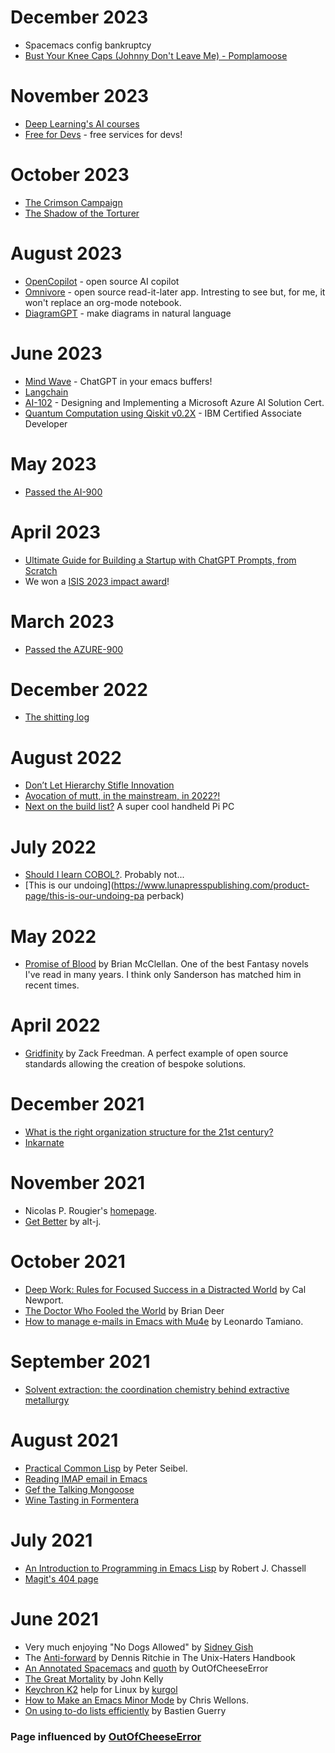 # December 2023
* Spacemacs config bankruptcy
* [Bust Your Knee Caps (Johnny Don't Leave Me) - Pomplamoose](https://www.youtube.com/watch?v=FlDGFrP4NgI)


# November 2023

* [Deep Learning's AI courses](https://learn.deeplearning.ai/ )
* [Free for Devs](https://free-for.dev/#/) - free services for devs!

# October 2023
* [The Crimson Campaign](https://en.wikipedia.org/wiki/The_Crimson_Campaign)
* [The Shadow of the Torturer](https://en.wikipedia.org/wiki/The_Shadow_of_the_Torturer)
# August 2023
* [OpenCopilot](https://opencopilot.so/) - open source AI copilot
* [Omnivore](https://omnivore.app/) - open source read-it-later app. Intresting to see but, for me, it won't replace an org-mode notebook.
* [DiagramGPT](https://www.eraser.io/diagramgpt) - make diagrams in natural language 

# June 2023
* [Mind Wave](https://github.com/manateelazycat/mind-wave) - ChatGPT in your emacs buffers!
* [Langchain](https://python.langchain.com/docs/get_started/introduction.html)
* [AI-102](https://learn.microsoft.com/en-us/certifications/exams/ai-102/) - Designing and Implementing a Microsoft Azure AI Solution Cert.
* [Quantum Computation using Qiskit v0.2X](https://www.ibm.com/training/certification/C0010300) - IBM Certified Associate Developer

# May 2023
* [Passed the AI-900](https://learn.microsoft.com/en-us/certifications/exams/ai-900/)

# April 2023
* [Ultimate Guide for Building a Startup with ChatGPT Prompts, from Scratch](https://www.reddit.com/r/ChatGPT/comments/12gjp5b/ultimate_guide_for_building_a_startup_with/)
* We won a [ISIS 2023 impact award](https://www.isis.stfc.ac.uk/Pages/News23_ImpactAwards.aspx)!

# March 2023
* [Passed the AZURE-900](https://learn.microsoft.com/en-us/certifications/exams/az-900/)


# December 2022
* [The shitting log](https://en.wikipedia.org/wiki/Ti%C3%B3_de_Nadal)


# August 2022
* [Don’t Let Hierarchy Stifle Innovation ](https://hbr.org/2022/08/dont-let-hierarchy-stifle-innovation)
* [Avocation of mutt, in the mainstream, in 2022?!](https://www.wired.com/story/email-clients-are-bad-so-use-vivaldi-mail/)
* [Next on the build list?](https://github.com/brickbots/HandiPi) A super cool handheld Pi PC
# July 2022
* [Should I learn COBOL?](https://en.wikipedia.org/wiki/COBOL). Probably not... 
* [This is our undoing](https://www.lunapresspublishing.com/product-page/this-is-our-undoing-pa
perback)


# May 2022
* [Promise of Blood](https://www.goodreads.com/book/show/15790883-promise-of-blood) by Brian McClellan. One of the best Fantasy novels I've read in many years. I think only Sanderson has matched him in recent times. 

# April 2022
* [Gridfinity](https://www.youtube.com/watch?v=ra_9zU-mnl8) by Zack Freedman. A perfect example of open source standards allowing the creation of bespoke solutions.


# December 2021
* [ What is the right organization structure for the 21st century?](https://blog.dropbox.com/topics/work-culture/21st-century-organization-structure)
* [Inkarnate](https://inkarnate.com/)




# November 2021
*  Nicolas P. Rougier's [homepage](https://www.labri.fr/perso/nrougier).
* [Get Better](https://www.youtube.com/watch?v=OQcTc9u2Zu8) by alt-j.

# October 2021
* [Deep Work: Rules for Focused Success in a Distracted World](https://books.google.co.uk/books/about/Deep_Work.html?id=lZpFCgAAQBAJ&source=kp_book_description&redir_esc=y) by Cal Newport.
* [The Doctor Who Fooled the World](https://blackwells.co.uk/bookshop/product/9781911617808?gC=5a105e8b&gclid=Cj0KCQiA7oyNBhDiARIsADtGRZaOTQoZdQnHoGGD3uE-tH-XIvEOqJx8aD5YnBB07uiQGx6xgjCCyOkaAvPVEALw_wcB) by Brian Deer
* [How to manage e-mails in Emacs with Mu4e](https://leonardotamiano.xyz/posts/mu4e-setup/) by Leonardo Tamiano. 


# September 2021
* [Solvent extraction: the coordination chemistry behind extractive metallurgy](https://pubs.rsc.org/en/content/articlehtml/2014/cs/c3cs60275c)


# August 2021
* [Practical Common Lisp](https://gigamonkeys.com/book/) by Peter Seibel.
* [Reading IMAP email in Emacs](https://ict4g.net/adolfo/notes/emacs/reading-imap-mail-with-emacs.html)
* [Gef the Talking Mongoose](https://en.wikipedia.org/wiki/Gef) 
* [Wine Tasting in Formentera](/images/wine)

# July 2021
* [An Introduction to Programming in Emacs Lisp](https://www.gnu.org/software/emacs/manual/pdf/eintr.pdf) by Robert J. Chassell
* [Magit's 404 page](https://magit.vc/jfsjdf) 


# June 2021
* Very much enjoying "No Dogs Allowed" by [Sidney Gish](https://en.wikipedia.org/wiki/Sidney_Gish)
* The [Anti-forward](https://web.mit.edu/~simsong/www/ugh.pdf) by Dennis Ritchie in The Unix-Haters Handbook
* [An Annotated Spacemacs](https://out-of-cheese-error.netlify.app/spacemacs-config) and [quoth](https://github.com/out-of-cheese-error/quoth) by OutOfCheeseError
* [The Great Mortality](https://www.goodreads.com/book/show/324494.The_Great_Mortality) by John Kelly
* [Keychron K2](https://github.com/Kurgol/keychron/blob/master/k2.md#caps-lock-and-num-lock) help for Linux by [kurgol](https://github.com/kurgol)
* [How to Make an Emacs Minor Mode](https://nullprogram.com/blog/2013/02/06/) by Chris Wellons.
* [On using to-do lists efficiently](https://bzg.fr/en/on-using-to-do-lists-efficiently/) by Bastien Guerry

### Page influenced by [OutOfCheeseError](https://out-of-cheese-error.netlify.app/pages/dailies) 
 
